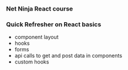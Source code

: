### Net Ninja React course

### Quick Refresher on React basics

-   component layout
-   hooks
-   forms
-   api calls to get and post data in components
-   custom hooks
